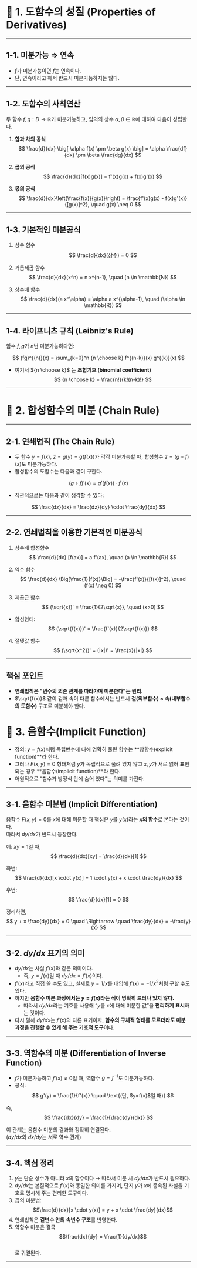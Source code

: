 # 📌 1. 도함수의 성질 (Properties of Derivatives)

---

## 1-1. 미분가능 ⇒ 연속
- $f$가 미분가능이면 $f$는 연속이다.  
- 단, 연속이라고 해서 반드시 미분가능하지는 않다.

---

## 1-2. 도함수의 사칙연산
두 함수 $f, g : D \to \mathbb{R}$가 미분가능하고, 임의의 상수 $\alpha, \beta \in \mathbb{R}$에 대하여 다음이 성립한다.

1. **합과 차의 공식**
$$
\frac{d}{dx} \big[ \alpha f(x) \pm \beta g(x) \big] 
= \alpha \frac{df}{dx} \pm \beta \frac{dg}{dx}
$$

2. **곱의 공식**
$$
\frac{d}{dx}[f(x)g(x)] = f'(x)g(x) + f(x)g'(x)
$$

3. **몫의 공식**
$$
\frac{d}{dx}\left(\frac{f(x)}{g(x)}\right)
= \frac{f'(x)g(x) - f(x)g'(x)}{[g(x)]^2}, \quad g(x) \neq 0
$$

---

## 1-3. 기본적인 미분공식
1. 상수 함수
$$
\frac{d}{dx}(상수) = 0
$$

2. 거듭제곱 함수
$$
\frac{d}{dx}(x^n) = n x^{n-1}, \quad (n \in \mathbb{N})
$$

3. 상수배 함수
$$
\frac{d}{dx}(a x^\alpha) = \alpha a x^{\alpha-1}, \quad (\alpha \in \mathbb{R})
$$

---

## 1-4. 라이프니츠 규칙 (Leibniz's Rule)
함수 $f, g$가 $n$번 미분가능하다면:

$$
(fg)^{(n)}(x) = \sum_{k=0}^n {n \choose k} f^{(n-k)}(x) g^{(k)}(x)
$$

- 여기서 ${n \choose k}$ 는 **조합기호 (binomial coefficient)**  
$$
{n \choose k} = \frac{n!}{k!(n-k)!}
$$

---

# 📌 2. 합성함수의 미분 (Chain Rule)

---

## 2-1. 연쇄법칙 (The Chain Rule)

- 두 함수 $y = f(x)$, $z = g(y) = g(f(x))$가 각각 미분가능할 때, 합성함수 $z = (g \circ f)(x)$도 미분가능하다.
- 합성함수의 도함수는 다음과 같이 구한다.

$$
(g \circ f)'(x) = g'(f(x)) \cdot f'(x)
$$

- 직관적으로는 다음과 같이 생각할 수 있다:

$$
\frac{dz}{dx} = \frac{dz}{dy} \cdot \frac{dy}{dx}
$$

---

## 2-2. 연쇄법칙을 이용한 기본적인 미분공식

1. 상수배 합성함수
$$
\frac{d}{dx} [f(ax)] = a f'(ax), \quad (a \in \mathbb{R})
$$

2. 역수 함수
$$
\frac{d}{dx} \Big[\frac{1}{f(x)}\Big] = -\frac{f'(x)}{[f(x)]^2}, \quad (f(x) \neq 0)
$$

3. 제곱근 함수
$$
(\sqrt{x})' = \frac{1}{2\sqrt{x}}, \quad (x>0)
$$

- 합성형태:
$$
(\sqrt{f(x)})' = \frac{f'(x)}{2\sqrt{f(x)}}
$$

4. 절댓값 함수
$$
(\sqrt{x^2})' = (|x|)' = \frac{x}{|x|}
$$

---

## 핵심 포인트
- **연쇄법칙은 "변수의 의존 관계를 따라가며 미분한다"는 원리.**
- $\sqrt{f(x)}$ 같이 겉과 속이 다른 함수에서는 반드시 **겉(외부함수) × 속(내부함수의 도함수)** 구조로 미분해야 한다.

# 📌 3. 음함수(Implicit Function)

- 정의: $y=f(x)$처럼 독립변수에 대해 명확히 풀린 함수는 **양함수(explicit function)**라 한다.  
- 그러나 $F(x,y)=0$ 형태처럼 $y$가 독립적으로 풀려 있지 않고 $x,y$가 서로 얽혀 표현되는 경우 **음함수(implicit function)**라 한다.  
- 어원적으로 "함수가 방정식 안에 숨어 있다"는 의미를 가진다.  

---

## 3-1. 음함수 미분법 (Implicit Differentiation)

음함수 $F(x,y)=0$를 $x$에 대해 미분할 때 핵심은 $y$를 $y(x)$라는 **$x$의 함수**로 본다는 것이다.  
따라서 $dy/dx$가 반드시 등장한다.

예: $xy=1$일 때,  
$$
\frac{d}{dx}[xy] = \frac{d}{dx}[1]
$$

좌변:  
$$
\frac{d}{dx}[x \cdot y(x)] = 1 \cdot y(x) + x \cdot \frac{dy}{dx}
$$

우변:  
$$
\frac{d}{dx}[1] = 0
$$

정리하면,  
$$
y + x \frac{dy}{dx} = 0 \quad \Rightarrow \quad \frac{dy}{dx} = -\frac{y}{x}
$$

---

## 3-2. $dy/dx$ 표기의 의미

- $dy/dx$는 사실 $f'(x)$와 같은 의미이다.  
  - 즉, $y=f(x)$일 때 $dy/dx = f'(x)$이다.  
- $f'(x)$라고 직접 쓸 수도 있고, 실제로 $y=1/x$를 대입해 $f'(x)=-1/x^2$처럼 구할 수도 있다.  
- 하지만 **음함수 미분 과정에서는 $y=f(x)$라는 식이 명확히 드러나 있지 않다.**  
  - 따라서 $dy/dx$라는 기호를 사용해 “$y$를 $x$에 대해 미분한 값”을 **편리하게 표시**하는 것이다.  
- 다시 말해 $dy/dx$는 $f'(x)$의 다른 표기이자, **함수의 구체적 형태를 모르더라도 미분 과정을 진행할 수 있게 해 주는 기호적 도구**이다.

---

## 3-3. 역함수의 미분 (Differentiation of Inverse Function)

- $f$가 미분가능하고 $f'(x) \neq 0$일 때, 역함수 $g=f^{-1}$도 미분가능하다.  
- 공식:  
$$
g'(y) = \frac{1}{f'(x)} \quad \text{(단, $y=f(x)$일 때)}
$$

즉,  
$$
\frac{dx}{dy} = \frac{1}{\frac{dy}{dx}}
$$

이 관계는 음함수 미분의 결과와 정확히 연결된다.  
($dy/dx$와 $dx/dy$는 서로 역수 관계)

---

## 3-4. 핵심 정리

1. $y$는 단순 상수가 아니라 $x$의 함수이다 → 따라서 미분 시 $dy/dx$가 반드시 필요하다.  
2. $dy/dx$는 본질적으로 $f'(x)$와 동일한 의미를 가지며, 단지 $y$가 $x$에 종속된 사실을 기호로 명시해 주는 편리한 도구이다.  
3. 곱의 미분법:  
   $$\frac{d}{dx}[x \cdot y(x)] = y + x \cdot \frac{dy}{dx}$$  
4. 연쇄법칙은 **겉변수 안의 속변수 구조**를 반영한다.  
5. 역함수 미분은 결국  
   $$\frac{dx}{dy} = \frac{1}{dy/dx}$$  
   로 귀결된다.  

---
